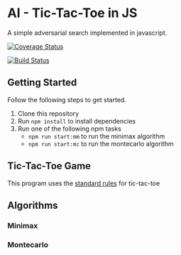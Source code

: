 # AI - Tic-Tac-Toe in JS
A simple adversarial search implemented in javascript.

[![Coverage Status](https://coveralls.io/repos/github/alexlapinski/ai-tictactoe-javascript/badge.svg)](https://coveralls.io/github/alexlapinski/ai-tictactoe-javascript)

[![Build Status](https://travis-ci.org/alexlapinski/ai-tictactoe-javascript.svg?branch=master)](https://travis-ci.org/alexlapinski/ai-tictactoe-javascript)

## Getting Started
Follow the following steps to get started.
1. Clone this repository
2. Run ```npm install``` to install dependencies
3. Run one of the following npm tasks
   * ```npm run start:mm``` to run the minimax algorithm
   * ```npm run start:mc``` to run the montecarlo algorithm


## Tic-Tac-Toe Game
This program uses the [standard rules](https://en.wikipedia.org/wiki/Tic-tac-toe) for tic-tac-toe

## Algorithms
### Minimax
### Montecarlo
